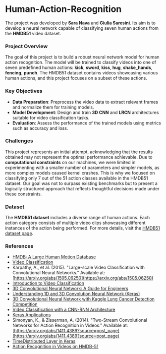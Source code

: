 # Human-Action-Recognition

The project was developed by **Sara Nava** and **Giulia Saresini**. Its aim is to develop a neural network capable of classifying seven human actions from the **HMDB51** video dataset.

### Project Overview

The goal of this project is to build a robust neural network model for human action recognition. The model will be trained to classify videos into one of seven predefined human actions: **kick**, **sword**, **kiss**, **hug**, **shake_hands**, **fencing**, **punch**. The HMDB51 dataset contains videos showcasing various human actions, and this project focuses on a subset of these actions.

### Key Objectives

- **Data Preparation**: Preprocess the video data to extract relevant frames and normalize them for training models.
- **Model Development**: Design and train **3D CNN** and **LRCN** architectures suitable for video classification tasks.
- **Evaluation**: Assess the performance of the trained models using metrics such as accuracy and loss.

### Challenges

This project represents an initial attempt, acknowledging that the results obtained may not represent the optimal performance achievable. Due to **computational constraints** on our machines, we were limited in experimenting with a smaller number of parameters and simpler models, as more complex models caused kernel crashes. This is why we focused on classifying only 7 out of the 51 action classes available in the HMDB51 dataset. Our goal was not to surpass existing benchmarks but to present a logically structured approach that reflects thoughtful decisions made under these constraints.

### Dataset

The **HMDB51 dataset** includes a diverse range of human actions. Each action category consists of multiple video clips showcasing different instances of the action being performed. For more details, visit the [HMDB51 dataset page](https://serre-lab.clps.brown.edu/resource/hmdb-a-large-human-motion-database/).

### References

- [HMDB: A Large Human Motion Database](https://serre-lab.clps.brown.edu/resource/hmdb-a-large-human-motion-database/)
- [Video Classification](https://paperswithcode.com/task/video-classification)
- Karpathy, A., et al. (2015). "Large-scale Video Classification with Convolutional Neural Networks." Available at: [https://arxiv.org/abs/1505.06250](https://arxiv.org/abs/1505.06250)
- [Introduction to Video Classification](https://towardsdatascience.com/introduction-to-video-classification-6c6acbc57356)
- [3D Convolutional Neural Network: A Guide for Engineers](https://www.neuralconcept.com/post/3d-convolutional-neural-network-a-guide-for-engineers)
- [Understanding 1D and 3D Convolution Neural Network (Keras)](https://towardsdatascience.com/understanding-1d-and-3d-convolution-neural-network-keras-9d8f76e29610)
- [3D Convolutional Neural Network with Kaggle Lung Cancer Detection Competition](https://eitca.org/artificial-intelligence/eitc-ai-dltf-deep-learning-with-tensorflow/3d-convolutional-neural-network-with-kaggle-lung-cancer-detection-competiton/running-the-network-3d-convolutional-neural-network-with-kaggle-lung-cancer-detection-competiton/examination-review-running-the-network-3d-convolutional-neural-network-with-kaggle-lung-cancer-detection-competiton/how-does-a-3d-convolutional-neural-network-differ-from-a-2d-network-in-terms-of-dimensions-and-strides/)
- [Video Classification with a CNN-RNN Architecture](https://www.tensorflow.org/tutorials/video/video_classification)
- [Keras Applications](https://keras.io/api/applications/)
- Simonyan, K., & Zisserman, A. (2014). "Two-Stream Convolutional Networks for Action Recognition in Videos." Available at: [https://arxiv.org/abs/1411.4389?source=post_page](https://arxiv.org/abs/1411.4389?source=post_page)
- [TimeDistributed Layer in Keras](https://keras.io/api/layers/recurrent_layers/time_distributed/)
- [Action Recognition in Videos on HMDB-51](https://paperswithcode.com/sota/action-recognition-in-videos-on-hmdb-51)
